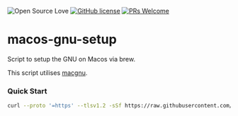 ![Open Source Love](https://badges.frapsoft.com/os/v2/open-source.svg?v=103) [![GitHub license](https://img.shields.io/badge/licence-GPL--3.0-blue)](LICENSE) [![PRs Welcome](https://img.shields.io/badge/PRs-welcome-green.svg)](.github/CONTRIBUTING.md)
<br>

# macos-gnu-setup
Script to setup the GNU on Macos via brew.

This script utilises [macgnu](https://github.com/shinokada/macgnu).

### Quick Start

```bash
curl --proto '=https' --tlsv1.2 -sSf https://raw.githubusercontent.com/unix-terminal-setup/macos-gnu-setup/main/setup.sh | bash
```
